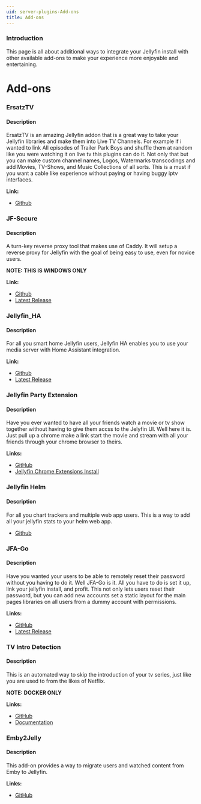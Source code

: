 ```yaml
---
uid: server-plugins-Add-ons
title: Add-ons
---
```

### Introduction
This page is all about additional ways to integrate your Jellyfin install with other available add-ons to make your experience more enjoyable and entertaining.
# Add-ons

### ErsatzTV

#### Description
ErsatzTV is an amazing Jellyfin addon that is a great way to take your Jellyfin libraries and make them into Live TV Channels. For example if i wanted to link All episodes of Trailer Park Boys and shuffle them at random like you were watching it on live tv this plugins can do it. Not only that but you can make custom channel names, Logos, Watermarks transcodings and add Movies, TV-Shows, and Music Collections of all sorts. This is a must if you want a cable like experience without paying or having buggy iptv interfaces.

**Link:**

* [Github](https://github.com/jasongdove/ErsatzTV)

### JF-Secure

#### Description
A turn-key reverse proxy tool that makes use of Caddy. It will setup a reverse proxy for Jellyfin with the goal of being easy to use, even for novice users.

**NOTE: THIS IS WINDOWS ONLY**

**Link:**

* [Github](https://github.com/dab2020/JF-secure)
* [Latest Release](https://github.com/dab2020/JF-secure/releases)

### Jellyfin_HA

#### Description
For all you smart home Jellyfin users, Jellyfin HA enables you to use your media server with Home Assistant integration.

**Link:**

* [Github](https://github.com/koying/jellyfin_ha)
* [Latest Release](https://github.com/koying/jellyfin_ha/releases)

### Jellyfin Party Extension

#### Description
Have you ever wanted to have all your friends watch a movie or tv show together without having to give them accss to the Jelyfin UI. Well here it is. Just pull up a chrome make a link start the movie and stream with all your friends through your chrome browser to theirs.

**Links:**

* [GitHub](https://github.com/Jelly-Party/jelly-party-extension)
* [Jellyfin Chrome Extensions Install](https://www.jelly-party.com/)

### Jellyfin Helm

#### Description
For all you chart trackers and multiple web app users. This is a way to add all your jellyfin stats to your helm web app.

* [Github](https://github.com/brianmcarey/jellyfin-helm)


### JFA-Go

#### Description
Have you wanted your users to be able to remotely reset their password without you having to do it. Well JFA-Go is it. All you have to do is set it up, link your jellyfin install, and profit. This not only lets users reset their password, but you can add new accounts set a static layout for the main pages libraries on all users from a dummy account with permissions. 

**Links:**

* [GitHub](https://github.com/hrfee/jfa-go)
* [Latest Release](https://github.com/hrfee/jfa-go/releases)

### TV Intro Detection

#### Description
This is an automated way to skip the introduction of your tv series, just like you are used to from the likes of Netflix.

**NOTE: DOCKER ONLY**

**Links:**

* [GitHub](https://github.com/mueslimak3r/tv-intro-detection)
* [Documentation](https://mueslimak3r.github.io/tv-intro-detection/)

### Emby2Jelly

#### Description
This add-on provides a way to migrate users and watched content from Emby to Jellyfin.

**Links:**

* [GitHub](https://github.com/Marc-Vieg/Emby2Jelly)
